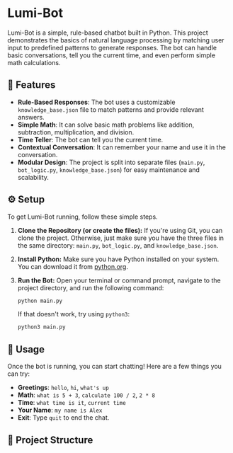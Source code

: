 # Lumi-Bot

Lumi-Bot is a simple, rule-based chatbot built in Python. This project demonstrates the basics of natural language processing by matching user input to predefined patterns to generate responses. The bot can handle basic conversations, tell you the current time, and even perform simple math calculations.

## 🚀 Features

* **Rule-Based Responses**: The bot uses a customizable `knowledge_base.json` file to match patterns and provide relevant answers.
* **Simple Math**: It can solve basic math problems like addition, subtraction, multiplication, and division.
* **Time Teller**: The bot can tell you the current time.
* **Contextual Conversation**: It can remember your name and use it in the conversation.
* **Modular Design**: The project is split into separate files (`main.py`, `bot_logic.py`, `knowledge_base.json`) for easy maintenance and scalability.

## ⚙️ Setup

To get Lumi-Bot running, follow these simple steps.

1.  **Clone the Repository (or create the files):**
    If you're using Git, you can clone the project. Otherwise, just make sure you have the three files in the same directory: `main.py`, `bot_logic.py`, and `knowledge_base.json`.

2.  **Install Python:**
    Make sure you have Python installed on your system. You can download it from [python.org](https://www.python.org/).

3.  **Run the Bot:**
    Open your terminal or command prompt, navigate to the project directory, and run the following command:

    ```bash
    python main.py
    ```

    If that doesn't work, try using `python3`:

    ```bash
    python3 main.py
    ```

## 🤖 Usage

Once the bot is running, you can start chatting! Here are a few things you can try:

* **Greetings**: `hello`, `hi`, `what's up`
* **Math**: `what is 5 + 3`, `calculate 100 / 2`, `2 * 8`
* **Time**: `what time is it`, `current time`
* **Your Name**: `my name is Alex`
* **Exit**: Type `quit` to end the chat.

## 📂 Project Structure
